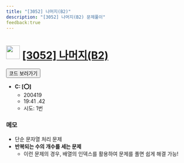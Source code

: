 ```yaml
---
title: "[3052] 나머지(B2)"
description: "[3052] 나머지(B2) 문제풀이"
feedback:true
---
```

<h1><img src="https://doky.space/assets/icpclev/u0.svg" height="37px"> <a href="http://icpc.me/3052">[3052] 나머지(B2)</a></h1>

<a href="https://github.com/DokySp/acmicpc-practice/tree/master/3052"><button class="btn btn-info">코드 보러가기</button></a>

- **C: [:o:]**
  - 200419
  - 19:41 .42
  - 시도: 1번

### 메모
 - 단순 문자열 처리 문제
 - **반복되는 수의 개수를 세는 문제**
    - 이런 문제의 경우, 배열의 인덱스를 활용하여 문제를 풀면 쉽게 해결 가능!
